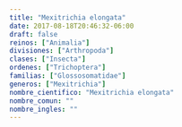 ```yaml
---
title: "Mexitrichia elongata"
date: 2017-08-18T20:46:32-06:00
draft: false
reinos: ["Animalia"]
divisiones: ["Arthropoda"]
clases: ["Insecta"]
ordenes: ["﻿Trichoptera"]
familias: ["Glossosomatidae"]
generos: ["Mexitrichia"]
nombre_cientifico: "Mexitrichia elongata"
nombre_comun: ""
nombre_ingles: ""
---
```

